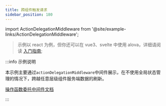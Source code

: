 ```yaml
---
title: 跨组件触发请求
sidebar_position: 180
---
```


import ActionDelegationMiddleware from '@site/example-links/ActionDelegationMiddleware';

> 示例以 react 为例，但你还可以在 vue3、svelte 中使用 alova，详细请阅读 [入门指南](/tutorial/getting-started/overview);

<ActionDelegationMiddleware></ActionDelegationMiddleware>

:::info 示例说明

本示例主要通过`actionDelegationMiddleware`中间件展示，在不使用全局状态管理的情况下，跨越任意层级组件服务端数据的刷新。

[操作函数委托中间件文档](/tutorial/strategy/actionDelegationMiddleware)

:::
